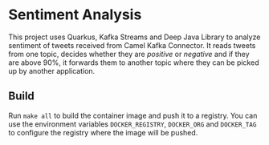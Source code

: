 # Sentiment Analysis

This project uses Quarkus, Kafka Streams and Deep Java Library to analyze sentiment of tweets received from Camel Kafka Connector.
It reads tweets from one topic, decides whether they are _positive_ or _negative_ and if they are above 90%, it forwards them to another topic where they can be picked up by another application.

## Build

Run `make all` to build the container image and push it to a registry.
You can use the environment variables `DOCKER_REGISTRY`, `DOCKER_ORG` and `DOCKER_TAG` to configure the registry where the image will be pushed.